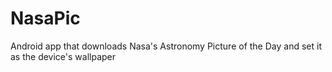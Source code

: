 # NasaPic
Android app that downloads Nasa's Astronomy Picture of the Day and set it as the device's wallpaper
